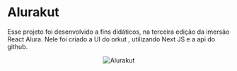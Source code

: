 # Alurakut

Esse projeto foi desenvolvido a fins didáticos, na terceira edição da imersão React Alura.
Nele foi criado a UI do orkut , utilizando Next JS e a api do github.

<div align="center">
  <img src="https://i.imgur.com/nJMgU9d.png" alt="Alurakut" border="0">
</div>
